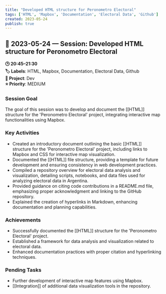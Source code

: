 ```yaml
---
title: "Developed HTML structure for Peronometro Electoral"
tags: ['HTML', 'Mapbox', 'Documentation', 'Electoral Data', 'Github']
created: 2023-05-24
publish: true
---
```


## 📅 2023-05-24 — Session: Developed HTML structure for Peronometro Electoral

**🕒 20:45–21:30**  
**🏷️ Labels**: HTML, Mapbox, Documentation, Electoral Data, Github  
**📂 Project**: Dev  
**⭐ Priority**: MEDIUM  


### Session Goal
The goal of this session was to develop and document the [[HTML]] structure for the 'Peronometro Electoral' project, integrating interactive map functionalities using Mapbox.

### Key Activities
- Created an introductory document outlining the basic [[HTML]] structure for the 'Peronometro Electoral' project, including links to Mapbox and CSS for interactive map visualization.
- Documented the [[HTML]] file structure, providing a template for future development and ensuring consistency in web development practices.
- Compiled a repository overview for electoral data analysis and visualization, detailing scripts, notebooks, and data files used for analyzing electoral data in Argentina.
- Provided guidance on citing code contributions in a README.md file, emphasizing proper acknowledgment and linking to the GitHub repository.
- Explained the creation of hyperlinks in Markdown, enhancing documentation and planning capabilities.

### Achievements
- Successfully documented the [[HTML]] structure for the 'Peronometro Electoral' project.
- Established a framework for data analysis and visualization related to electoral data.
- Enhanced documentation practices with proper citation and hyperlinking techniques.

### Pending Tasks
- Further development of interactive map features using Mapbox.
- [[Integration]] of additional data visualization tools in the repository.
